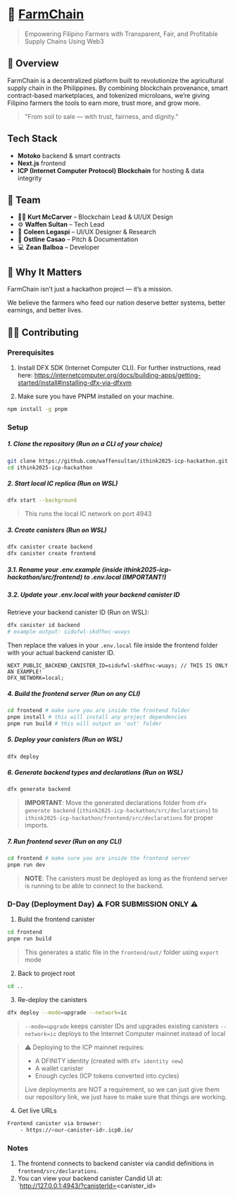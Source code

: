# 🌾 [FarmChain](https://github.com/waffensultan/ithink2025-icp-hackathon)

> Empowering Filipino Farmers with Transparent, Fair, and Profitable Supply Chains Using Web3

## 🚀 Overview

FarmChain is a decentralized platform built to revolutionize the agricultural supply chain in the Philippines. By combining blockchain provenance, smart contract-based marketplaces, and tokenized microloans, we’re giving Filipino farmers the tools to earn more, trust more, and grow more.

> "From soil to sale — with trust, fairness, and dignity."

## Tech Stack

-   **Motoko** backend & smart contracts
-   **Next.js** frontend
-   **ICP (Internet Computer Protocol) Blockchain** for hosting & data integrity

## 🚜 Team

-   👨‍💻 **Kurt McCarver** – Blockchain Lead & UI/UX Design
-   ⚙️ **Waffen Sultan** – Tech Lead
-   🎨 **Coleen Legaspi** – UI/UX Designer & Research
-   🎤 **Ostline Casao** – Pitch & Documentation
-   💻 **Zean Balboa** – Developer

## 🤝 Why It Matters

FarmChain isn’t just a hackathon project — it’s a mission.

We believe the farmers who feed our nation deserve better systems, better earnings, and better lives.

## 🧑‍💻 Contributing

### Prerequisites

1. Install DFX SDK (Internet Computer CLI). For further instructions, read here: https://internetcomputer.org/docs/building-apps/getting-started/install#installing-dfx-via-dfxvm

2. Make sure you have PNPM installed on your machine.

```bash
npm install -g pnpm
```

### Setup

##### 1. Clone the repository (Run on a CLI of your choice)

```bash
git clone https://github.com/waffensultan/ithink2025-icp-hackathon.git
cd ithink2025-icp-hackathon
```

##### 2. Start local IC replica (Run on WSL)

```bash
dfx start --background
```

> This runs the local IC network on port 4943

##### 3. Create canisters (Run on WSL)

```bash
dfx canister create backend
dfx canister create frontend
```

##### 3.1. Rename your .env.example (inside ithink2025-icp-hackathon/src/frontend) to .env.local (IMPORTANT!)

##### 3.2. Update your .env.local with your backend canister ID

Retrieve your backend canister ID (Run on WSL):

```bash
dfx canister id backend
# example output: sidufwl-skdfhxc-wuays
```

Then replace the values in your `.env.local` file inside the frontend folder with your actual backend canister ID.

```env
NEXT_PUBLIC_BACKEND_CANISTER_ID=sidufwl-skdfhxc-wuays; // THIS IS ONLY AN EXAMPLE!
DFX_NETWORK=local;
```

##### 4. Build the frontend server (Run on any CLI)

```bash
cd frontend # make sure you are inside the frontend folder
pnpm install # this will install any project dependencies
pnpm run build # this will output an 'out' folder
```

##### 5. Deploy your canisters (Run on WSL)

```bash
dfx deploy
```

##### 6. Generate backend types and declarations (Run on WSL)

```bash
dfx generate backend
```

> **IMPORTANT**: Move the generated declarations folder from `dfx generate backend` (`ithink2025-icp-hackathon/src/declarations`) to `ithink2025-icp-hackathon/frontend/src/declarations` for proper imports.

##### 7. Run frontend sever (Run on any CLI)

```bash
cd frontend # make sure you are inside the frontend server
pnpm run dev
```

> **NOTE**: The canisters must be deployed as long as the frontend server is running to be able to connect to the backend.

### D-Day (Deployment Day) ⚠️ FOR SUBMISSION ONLY ⚠️

1. Build the frontend canister

```bash
cd frontend
pnpm run build
```

> This generates a static file in the `frontend/out/` folder using `export` mode

2. Back to project root

```bash
cd ..
```

3. Re-deploy the canisters

```bash
dfx deploy --mode=upgrade --network=ic
```

> `--mode=upgrade` keeps canister IDs and upgrades existing canisters
> `--network=ic` deploys to the Internet Computer mainnet instead of local

> ⚠ Deploying to the ICP mainnet requires:
>
> -   A DFINITY identity (created with `dfx identity new`)
> -   A wallet canister
> -   Enough cycles (ICP tokens converted into cycles)
>
> Live deployments are NOT a requirement, so we can just give them our repository link, we just have to make sure that things are working.

4. Get live URLs

```bash
Frontend canister via browser:
    - https://<our-canister-id>.icp0.io/
```

### Notes

1. The frontend connects to backend canister via candid definitions in `frontend/src/declarations`.
2. You can view your backend canister Candid UI at:
   `http://127.0.0.1:4943/?canisterId=<canister_id>
